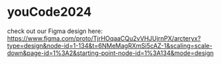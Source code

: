 # youCode2024

check out our Figma design here: https://www.figma.com/proto/TjrHOqaaCQu2vVHJUjrnPX/arcteryx?type=design&node-id=1-134&t=6NMeMagRXmSi5cAZ-1&scaling=scale-down&page-id=1%3A2&starting-point-node-id=1%3A134&mode=design
